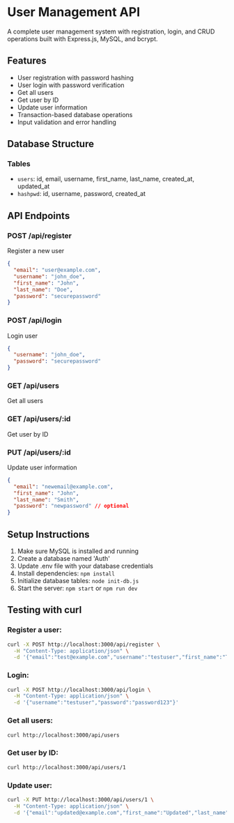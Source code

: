 # User Management API

A complete user management system with registration, login, and CRUD operations built with Express.js, MySQL, and bcrypt.

## Features

- User registration with password hashing
- User login with password verification
- Get all users
- Get user by ID
- Update user information
- Transaction-based database operations
- Input validation and error handling

## Database Structure

### Tables
- `users`: id, email, username, first_name, last_name, created_at, updated_at
- `hashpwd`: id, username, password, created_at

## API Endpoints

### POST /api/register
Register a new user
```json
{
  "email": "user@example.com",
  "username": "john_doe",
  "first_name": "John",
  "last_name": "Doe",
  "password": "securepassword"
}
```

### POST /api/login
Login user
```json
{
  "username": "john_doe",
  "password": "securepassword"
}
```

### GET /api/users
Get all users

### GET /api/users/:id
Get user by ID

### PUT /api/users/:id
Update user information
```json
{
  "email": "newemail@example.com",
  "first_name": "John",
  "last_name": "Smith",
  "password": "newpassword" // optional
}
```

## Setup Instructions

1. Make sure MySQL is installed and running
2. Create a database named 'Auth'
3. Update .env file with your database credentials
4. Install dependencies: `npm install`
5. Initialize database tables: `node init-db.js`
6. Start the server: `npm start` or `npm run dev`

## Testing with curl

### Register a user:
```bash
curl -X POST http://localhost:3000/api/register \
  -H "Content-Type: application/json" \
  -d '{"email":"test@example.com","username":"testuser","first_name":"Test","last_name":"User","password":"password123"}'
```

### Login:
```bash
curl -X POST http://localhost:3000/api/login \
  -H "Content-Type: application/json" \
  -d '{"username":"testuser","password":"password123"}'
```

### Get all users:
```bash
curl http://localhost:3000/api/users
```

### Get user by ID:
```bash
curl http://localhost:3000/api/users/1
```

### Update user:
```bash
curl -X PUT http://localhost:3000/api/users/1 \
  -H "Content-Type: application/json" \
  -d '{"email":"updated@example.com","first_name":"Updated","last_name":"User"}'
```
